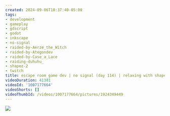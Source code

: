 ```yaml
---
created: 2024-09-06T10:37:40-05:00
tags:
- development
- gameplay
- gdscript
- godot
- inkscape
- no-signal
- raided-by-Aerze_the_Witch
- raided-by-Ategondev
- raided-by-Case_a_Lace
- raiding-duhuhu_
- shapez-2
- twitch
title: escape room game dev | no signal (day 114) | relaxing with shapez again
videoDuration: 41381
videoId: '1007177664'
videoShorts: []
videoThumbId: /videos/1007177664/pictures/1924349449
---
```


![](20240906153740.jpg)
